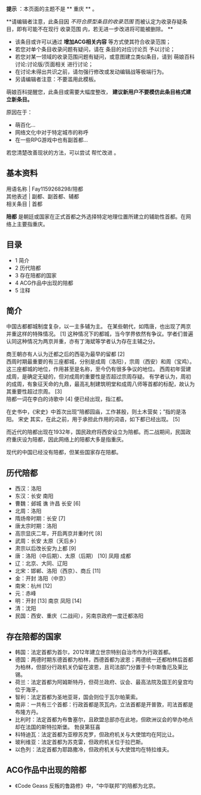 **提示** ：本页面的主题不是 ** 重庆  ** 。

**请编辑者注意，此条目因 _不符合原型条目的收录范围_ 而被认定为收录存疑条目，即有可能不在现行  收录范围  内，若无进一步改进将可能被删除。 **  

  * 该条目或许可以通过 **增加ACG相关内容** 等方式使其符合收录范围； 
  * 若您对单个条目收录问题有疑问，请在  条目的对应讨论页  予以讨论； 
  * 若您对某一领域的收录范围问题有疑问，或意图建立类似条目，请到  萌娘百科讨论:讨论版/页面相关  进行讨论； 
  * 在讨论未得出共识之前，请勿强行修改或发动编辑战等极端行为。 
  * 另请编辑者注意：不要滥用此模板。 

萌娘百科提醒您，此条目或需要大幅度整改， **建议新用户不要模仿此条目格式建立新条目。**

原因在于：  

  * 萌百化… 
  * 网络文化中对于特定城市的称呼 
  * 在一些RPG游戏中也有副首都… 

若您清楚改善现状的方法，可以尝试  帮忙改进  。

**基本资料**  
---  
用语名称  |  Fay1159268298/陪都   
其他表述  |  副都、副首都、辅都   
相关条目  |  首都   
  
**陪都** 是朝廷或国家在正式首都之外选择特定地理位置所建立的辅助性首都。在网络上主要指重庆。

##  目录

  * 1  简介 
  * 2  历代陪都 
  * 3  存在陪都的国家 
  * 4  ACG作品中出现的陪都 
  * 5  注释 

##  简介

中国古都都城制度复杂，以一主多辅为主。 在某些朝代，如隋唐，也出现了两京并重这样的特殊情况。  [1]
这种情况下的都城，当今学界依然有争议。学者们普遍认同这种情况为两京并重，亦有丁海斌等学者认为存在主辅之分。

商王朝亦有人认为迁都之后的西亳为最早的留都  [2]  
西周时期最重要的有三座都城，分别是成周（洛阳），宗周（西安）和周（宝鸡）。 这三座都城的地位，作用甚至是名称，至今仍有很多争议的地位。
西周初年营建成周，是确定无疑的，但对成周的重要性是否超过宗周存疑。
有学者认为，周初的成周，有象征天命的九鼎，最高礼制建筑明堂和成周八师等首都的标配，故认为其重要性超过宗周。  [3]  
陪都一词在李白的诗歌中  [4]  便已经出现，指江都。

在史书中，《宋史》中首次出现“陪都园庙，工作甚殷，则土木营矣；”指的是洛阳。  宋史  其实，在此之前，用于承担此作用的词语，如下都已经出现。  [5]

而近代的陪都出现在1932年，国民政府将西安设立为陪都。而二战期间，民国政府重庆设为陪都，因此网络上的陪都大多是指重庆。

现代的中国已经没有陪都，但某些国家存在陪都。

##  历代陪都

  * 西汉：洛阳 
  * 东汉：长安 南阳 
  * 曹魏：邺城 谯 许昌 长安  [6] 
  * 北周：洛阳 
  * 隋炀帝时期：长安  [7] 
  * 唐太宗时期：洛阳 
  * 高宗显庆二年，开启两京并重时代  [8] 
  * 武周：长安 太原（天后乡） 
  * 肃宗以后改长安为上都  [9] 
  * 唐：洛阳（中后期）、太原（后期）  [10]  凤翔 成都 
  * 辽：北京、大同、辽阳 
  * 北宋：邯郸、洛阳（西京）、商丘  [11] 
  * 金：开封 洛阳（中京） 
  * 南宋：杭州  [12] 
  * 元：赤峰 
  * 明：开封  [13]  南京 凤阳  [14] 
  * 清：沈阳 
  * 民国：西安、重庆（二战间），另南京政府一度迁都洛阳 

##  存在陪都的国家

  * 韩国：法定首都为首尔，2012年建立世宗特别自治市作为行政首都。 
  * 德国：两德时期东德首都为柏林，西德首都为波恩；两德统一还都柏林后首都为柏林，但部分行政机关仍留在波恩，且司法部门分置于卡尔斯鲁厄及莱比锡。 
  * 荷兰：法定首都为阿姆斯特丹，但荷兰政府、议会、最高法院及国王的皇宫均位于海牙。 
  * 智利：法定首都为圣地亚哥，国会则位于瓦尔帕莱索。 
  * 南非：一共有三个首都：行政首都是茨瓦内，立法首都是开普敦，司法首都是布隆方丹。 
  * 比利时：法定首都为布鲁塞尔，且欧盟总部亦在此地，但欧洲议会的举办地点却在法国的斯特拉斯堡。  勃艮第狂喜 
  * 科特迪瓦：法定首都为亚穆苏克罗，但政府机关与大使馆均在阿比让。 
  * 玻利维亚：法定首都为苏克雷，但政府机关位于拉巴斯。 
  * 以色列：法定首都为耶路撒冷，但政府机关与大使馆均在特拉维夫。 

##  ACG作品中出现的陪都

  * 《Code Geass 反叛的鲁路修》中，“中华联邦”的陪都为北京。 